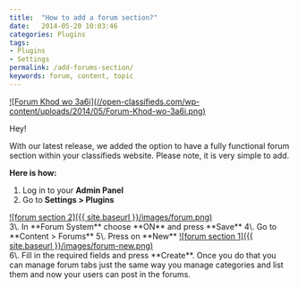 ```yaml
---
title:  "How to add a forum section?"
date:   2014-05-20 10:03:46
categories: Plugins
tags: 
- Plugins
- Settings
permalink: /add-forums-section/
keywords: forum, content, topic 
---
```

<a href="//open-classifieds.com/wp-content/uploads/2014/05/Forum-Khod-wo-3a6i.png" class="thumbnail gallery-item" data-gallery>
![Forum   Khod wo 3a6i](//open-classifieds.com/wp-content/uploads/2014/05/Forum-Khod-wo-3a6i.png)
</a>

Hey! 

With our latest release, we added the option to have a fully functional forum section within your classifieds website. Please note, it is very simple to add. 

**Here is how:** 

1. Log in to your **Admin Panel** 
2. Go to **Settings > Plugins** 

<a href="{{ site.baseurl }}/images/forum.png" class="thumbnail gallery-item" data-gallery>
![forum section 2]({{ site.baseurl }}/images/forum.png) 
</a>

<br>
3\. In **Forum System** choose **ON** and press **Save** 
4\. Go to **Content > Forums** 
5\. Press on **New** 

<a href="{{ site.baseurl }}/images/forum-new.png" class="thumbnail gallery-item" data-gallery>
![forum section 1]({{ site.baseurl }}/images/forum-new.png) 
</a>

<br>
6\. Fill in the required fields and press **Create**. Once you do that you can manage forum tabs just the same way you manage categories and list them and now your users can post in the forums.

